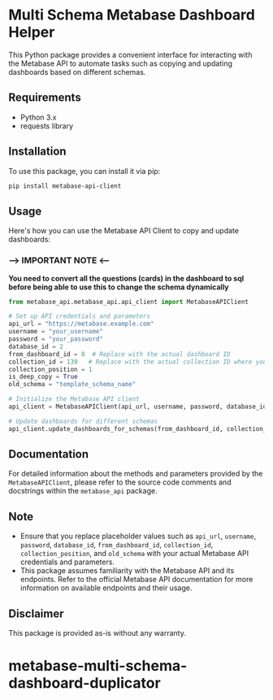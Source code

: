 # Multi Schema Metabase Dashboard Helper

This Python package provides a convenient interface for interacting with the Metabase API to automate tasks such as copying and updating dashboards based on different schemas.

## Requirements

- Python 3.x
- requests library

## Installation

To use this package, you can install it via pip:

```bash
pip install metabase-api-client
```

## Usage

Here's how you can use the Metabase API Client to copy and update dashboards:

### **--> IMPORTANT NOTE <--**

**You need to convert all the questions (cards) in the dashboard to sql before being able to use this to change the schema dynamically**

```python
from metabase_api.metabase_api.api_client import MetabaseAPIClient

# Set up API credentials and parameters
api_url = "https://metabase.example.com"
username = "your_username"
password = "your_password"
database_id = 2
from_dashboard_id = 8  # Replace with the actual dashboard ID
collection_id = 130   # Replace with the actual collection ID where you want to place the copied dashboard
collection_position = 1
is_deep_copy = True
old_schema = "template_schema_name"

# Initialize the Metabase API client
api_client = MetabaseAPIClient(api_url, username, password, database_id)

# Update dashboards for different schemas
api_client.update_dashboards_for_schemas(from_dashboard_id, collection_id, collection_position, is_deep_copy, old_schema)
```

## Documentation

For detailed information about the methods and parameters provided by the `MetabaseAPIClient`, please refer to the source code comments and docstrings within the `metabase_api` package.

## Note

- Ensure that you replace placeholder values such as `api_url`, `username`, `password`, `database_id`, `from_dashboard_id`, `collection_id`, `collection_position`, and `old_schema` with your actual Metabase API credentials and parameters.
- This package assumes familiarity with the Metabase API and its endpoints. Refer to the official Metabase API documentation for more information on available endpoints and their usage.

## Disclaimer

This package is provided as-is without any warranty.
# metabase-multi-schema-dashboard-duplicator
